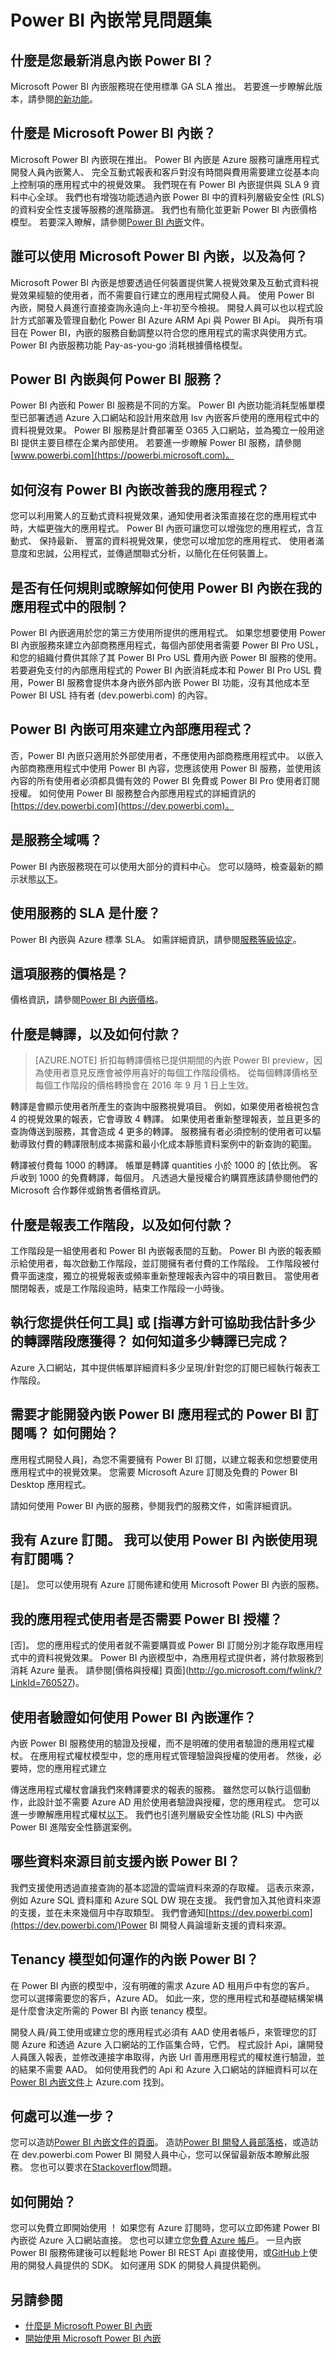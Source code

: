 <properties
   pageTitle="常見問題集"
   description="Power BI 內嵌常見問題集"
   services="power-bi-embedded"
   documentationCenter=""
   authors="guyinacube"
   manager="erikre"
   editor=""
   tags=""/>
<tags
   ms.service="power-bi-embedded"
   ms.devlang="NA"
   ms.topic="article"
   ms.tgt_pltfrm="NA"
   ms.workload="powerbi"
   ms.date="10/04/2016"
   ms.author="asaxton"/>

# <a name="power-bi-embedded-faq"></a>Power BI 內嵌常見問題集

## <a name="whats-your-most-recent-announcement-about-power-bi-embedded"></a>什麼是您最新消息內嵌 Power BI？

Microsoft Power BI 內嵌服務現在使用標準 GA SLA 推出。 若要進一步瞭解此版本，請參閱[的新功能](power-bi-embedded-whats-new.md)。

## <a name="what-is-microsoft-power-bi-embedded"></a>什麼是 Microsoft Power BI 內嵌？

Microsoft Power BI 內嵌現在推出。 Power BI 內嵌是 Azure 服務可讓應用程式開發人員內嵌驚人、 完全互動式報表和客戶對沒有時間與費用需要建立從基本向上控制項的應用程式中的視覺效果。 我們現在有 Power BI 內嵌提供與 SLA 9 資料中心全球。 我們也有增強功能透過內嵌 Power BI 中的資料列層級安全性 (RLS) 的資料安全性支援等服務的進階篩選。 我們也有簡化並更新 Power BI 內嵌價格模型。 若要深入瞭解，請參閱[Power BI 內嵌](https://azure.microsoft.com/services/power-bi-embedded/)文件。  

## <a name="who-would-want-to-use-microsoft-power-bi-embedded-and-why"></a>誰可以使用 Microsoft Power BI 內嵌，以及為何？

Microsoft Power BI 內嵌是想要透過任何裝置提供驚人視覺效果及互動式資料視覺效果經驗的使用者，而不需要自行建立的應用程式開發人員。 使用 Power BI 內嵌，開發人員進行直接查詢永遠向上-年初至今檢視。 開發人員可以也以程式設計方式部署及管理自動化 Power BI Azure ARM Api 與 Power BI Api。 與所有項目在 Power BI，內嵌的服務自動調整以符合您的應用程式的需求與使用方式。 Power BI 內嵌服務功能 Pay-as-you-go 消耗根據價格模型。

## <a name="how-does-power-bi-embedded-relate-to-the-power-bi-service"></a>Power BI 內嵌與何 Power BI 服務？

Power BI 內嵌和 Power BI 服務是不同的方案。 Power BI 內嵌功能消耗型帳單模型已部署透過 Azure 入口網站和設計用來啟用 Isv 內嵌客戶使用的應用程式中的資料視覺效果。 Power BI 服務是計費部署至 O365 入口網站，並為獨立一般用途 BI 提供主要目標在企業內部使用。 若要進一步瞭解 Power BI 服務，請參閱[www.powerbi.com](https://powerbi.microsoft.com)。

## <a name="how-does-power-bi-embedded-improve-my-app"></a>如何沒有 Power BI 內嵌改善我的應用程式？

您可以利用驚人的互動式資料視覺效果，通知使用者決策直接在您的應用程式中時，大幅更強大的應用程式。 Power BI 內嵌可讓您可以增強您的應用程式，含互動式、 保持最新、 豐富的資料視覺效果，使您可以增加您的應用程式、 使用者滿意度和忠誠，公用程式，並傳遞關聯式分析，以簡化在任何裝置上。

## <a name="are-there-any-rules-or-restrictions-about-how-i-can-use-power-bi-embedded-in-my-app"></a>是否有任何規則或瞭解如何使用 Power BI 內嵌在我的應用程式中的限制？

Power BI 內嵌適用於您的第三方使用所提供的應用程式。 如果您想要使用 Power BI 內嵌服務來建立內部商務應用程式，每個內部使用者需要 Power BI Pro USL，和您的組織付費供其除了其 Power BI Pro USL 費用內嵌 Power BI 服務的使用。 若要避免支付的內部應用程式的 Power BI 內嵌消耗成本和 Power BI Pro USL 費用，Power BI 服務會提供本身內嵌外部內嵌 Power BI 功能，沒有其他成本至 Power BI USL 持有者 (dev.powerbi.com) 的內容。

## <a name="can-power-bi-embedded-be-used-to-create-internal-applications"></a>Power BI 內嵌可用來建立內部應用程式？

否，Power BI 內嵌只適用於外部使用者，不應使用內部商務應用程式中。 以嵌入內部商務應用程式中使用 Power BI 內容，您應該使用 Power BI 服務，並使用該內容的所有使用者必須都具備有效的 Power BI 免費或 Power BI Pro 使用者訂閱授權。 如何使用 Power BI 服務整合內部應用程式的詳細資訊的[https://dev.powerbi.com](https://dev.powerbi.com)。

## <a name="is-this-service-available-globally"></a>是服務全域嗎？

Power BI 內嵌服務現在可以使用大部分的資料中心。 您可以隨時，檢查最新的顯示狀態[以下](https://azure.microsoft.com/status/)。

## <a name="what-is-the-available-sla-for-the-service"></a>使用服務的 SLA 是什麼？

Power BI 內嵌與 Azure 標準 SLA。 如需詳細資訊，請參閱[服務等級協定](https://azure.microsoft.com/support/legal/sla/)。

## <a name="how-is-this-service-priced"></a>這項服務的價格是？

價格資訊，請參閱[Power BI 內嵌價格](http://go.microsoft.com/fwlink/?LinkId=760527)。

## <a name="what-is-a-render-and-how-is-it-billed"></a>什麼是轉譯，以及如何付款？

>[AZURE.NOTE] 折扣每轉譯價格已提供期間的內嵌 Power BI preview，因為使用者意見反應會被停用喜好的每個工作階段價格。 從每個轉譯價格至每個工作階段的價格轉換會在 2016 年 9 月 1 日上生效。

轉譯是會顯示使用者所產生的查詢中服務視覺項目。 例如，如果使用者檢視包含 4 的視覺效果的報表，它會導致 4 轉譯。 如果使用者重新整理報表，並且更多的查詢傳送到服務，其會造成 4 更多的轉譯。 服務擁有者必須控制的使用者可以驅動導致付費的轉譯限制成本揭露和最小化成本靜態資料案例中的新查詢的範圍。

轉譯被付費每 1000 的轉譯。 帳單是轉譯 quantities 小於 1000 的 [依比例。 客戶收到 1000 的免費轉譯，每個月。 凡透過大量授權合約購買應該請參閱他們的 Microsoft 合作夥伴或銷售者價格資訊。

## <a name="what-is-a-report-session-and-how-is-it-billed"></a>什麼是報表工作階段，以及如何付款？

工作階段是一組使用者和 Power BI 內嵌報表間的互動。 Power BI 內嵌的報表顯示給使用者，每次啟動工作階段，並訂閱擁有者付費的工作階段。 工作階段被付費平面速度，獨立的視覺報表或頻率重新整理報表內容中的項目數目。 當使用者關閉報表，或是工作階段逾時，結束工作階段一小時後。

## <a name="do-you-offer-any-tools-or-guidance-to-help-me-estimate-how-many-renderssession-i-should-expect-how-will-i-know-how-many-renders-have-been-completed"></a>執行您提供任何工具] 或 [指導方針可協助我估計多少的轉譯階段應獲得？ 如何知道多少轉譯已完成？

Azure 入口網站，其中提供帳單詳細資料多少呈現/針對您的訂閱已經執行報表工作階段。

## <a name="do-i-need-a-power-bi-subscription-in-order-to-develop-applications-with-power-bi-embedded-how-do-i-get-started"></a>需要才能開發內嵌 Power BI 應用程式的 Power BI 訂閱嗎？ 如何開始？

應用程式開發人員]，為您不需要擁有 Power BI 訂閱，以建立報表和您想要使用應用程式中的視覺效果。 您需要 Microsoft Azure 訂閱及免費的 Power BI Desktop 應用程式。

請如何使用 Power BI 內嵌的服務，參閱我們的服務文件，如需詳細資訊。

## <a name="i-have-an-azure-subscription-can-i-use-power-bi-embedded-using-my-existing-subscription"></a>我有 Azure 訂閱。 我可以使用 Power BI 內嵌使用現有訂閱嗎？

[是]。 您可以使用現有 Azure 訂閱佈建和使用 Microsoft Power BI 內嵌的服務。

## <a name="does-my-application-end-user-need-a-power-bi-license"></a>我的應用程式使用者是否需要 Power BI 授權？

[否]。 您的應用程式的使用者就不需要購買或 Power BI 訂閱分別才能存取應用程式中的資料視覺效果。 Power BI 內嵌模型中，為應用程式提供者，將付款服務到消耗 Azure 量表。 請參閱[價格與授權] 頁面](http://go.microsoft.com/fwlink/?LinkId=760527)。

## <a name="how-does-user-authentication-work-with-power-bi-embedded"></a>使用者驗證如何使用 Power BI 內嵌運作？

內嵌 Power BI 服務使用的驗證及授權，而不是明確的使用者驗證的應用程式權杖。 在應用程式權杖模型中，您的應用程式管理驗證與授權的使用者。 然後，必要時，您的應用程式建立

傳送應用程式權杖會讓我們來轉譯要求的報表的服務。 雖然您可以執行這個動作，此設計並不需要 Azure AD 用於使用者驗證與授權，您的應用程式。 您可以進一步瞭解應用程式權杖[以下](power-bi-embedded-app-token-flow.md)。 我們也引進列層級安全性功能 (RLS) 中內嵌 Power BI 進階安全性篩選案例。

## <a name="what-data-sources-are-currently-supported-with-power-bi-embedded"></a>哪些資料來源目前支援內嵌 Power BI？

我們支援使用透過直接查詢的基本認證的雲端資料來源的存取權。 這表示來源，例如 Azure SQL 資料庫和 Azure SQL DW 現在支援。 我們會加入其他資料來源的支援，並在未來幾個月中存取類型。 我們會通知[https://dev.powerbi.com](https://dev.powerbi.com/)Power BI 開發人員論壇新支援的資料來源。

## <a name="how-does-the-tenancy-model-work-for-power-bi-embedded"></a>Tenancy 模型如何運作的內嵌 Power BI？

在 Power BI 內嵌的模型中，沒有明確的需求 Azure AD 租用戶中有您的客戶。 您可以選擇需要您的客戶，Azure AD。 如此一來，您的應用程式和基礎結構架構是什麼會決定所需的 Power BI 內嵌 tenancy 模型。

開發人員/員工使用或建立您的應用程式必須有 AAD 使用者帳戶，來管理您的訂閱 Azure 和透過 Azure 入口網站的工作區集合時，它們。 程式設計 Api，讓開發人員匯入報表，並修改連接字串取得，內嵌 Url 善用應用程式的權杖進行驗證，並的結果不需要 AAD。 如何使用我們的 Api 和 Azure 入口網站的詳細資料可以在[Power BI 內嵌文件]( https://azure.microsoft.com/documentation/services/power-bi-embedded/)上 Azure.com 找到。

## <a name="where-can-i-learn-more"></a>何處可以進一步？

您可以造訪[Power BI 內嵌文件的頁面](http://go.microsoft.com/fwlink/?LinkId=760526)。 造訪[Power BI 開發人員部落格](http://blogs.msdn.com/powerbidev)，或造訪在 dev.powerbi.com Power BI 開發人員中心，您可以保留最新版本瞭解此服務。 您也可以要求在[Stackoverflow](http://stackoverflow.com/questions/tagged/powerbi)問題。

## <a name="how-do-i-get-started"></a>如何開始？

您可以免費立即開始使用 ！ 如果您有 Azure 訂閱時，您可以立即佈建 Power BI 內嵌從 Azure 入口網站直接。  您也可以建立您[免費 Azure 帳戶](https://azure.microsoft.com/free/)。 一旦內嵌 Power BI 服務佈建後可以輕鬆地 Power BI REST Api 直接使用，或[GitHub](http://go.microsoft.com/fwlink/?LinkID=746472)上使用的開發人員提供的 SDK。 如何運用 SDK 的開發人員提供範例。

## <a name="see-also"></a>另請參閱

- [什麼是 Microsoft Power BI 內嵌](power-bi-embedded-what-is-power-bi-embedded.md)
- [開始使用 Microsoft Power BI 內嵌](power-bi-embedded-get-started.md)
